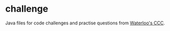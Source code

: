# challenge

Java files for code challenges and practise questions from <a href="https://cemc.math.uwaterloo.ca/contests/computing.html" target="_blank">Waterloo's CCC</a>. 
